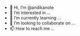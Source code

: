 - 👋 Hi, I’m @andikanote
- 👀 I’m interested in ...
- 🌱 I’m currently learning ...
- 💞️ I’m looking to collaborate on ...
- 📫 How to reach me ...

<!---
andikanote/andikanote is a ✨ special ✨ repository because its `README.md` (this file) appears on your GitHub profile.
You can click the Preview link to take a look at your changes.
--->
